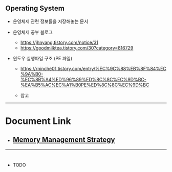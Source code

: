 ﻿
## Operating System
  - 운영체제 관련 정보들을 저장해놓는 문서


- 운영체제 공부 블로그
  - https://jhnyang.tistory.com/notice/31
  - https://goodmilktea.tistory.com/30?category=816729
- 윈도우 실행파일 구조 (PE 파일)
  - https://rninche01.tistory.com/entry/%EC%9C%88%EB%8F%84%EC%9A%B0-%EC%8B%A4%ED%96%89%ED%8C%8C%EC%9D%BC-%EA%B5%AC%EC%A1%B0PE%ED%8C%8C%EC%9D%BC
  
  - 참고



---
# Document Link

  - ## [Memory Management Strategy](MemoryManagementStrategies.md)


---
# 

  - TODO

